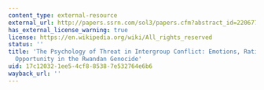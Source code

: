 ```yaml
---
content_type: external-resource
external_url: http://papers.ssrn.com/sol3/papers.cfm?abstract_id=2206772
has_external_license_warning: true
license: https://en.wikipedia.org/wiki/All_rights_reserved
status: ''
title: 'The Psychology of Threat in Intergroup Conflict: Emotions, Rationality, and
  Opportunity in the Rwandan Genocide'
uid: 17c12032-1ee5-4cf8-8538-7e532764e6b6
wayback_url: ''
---
```

